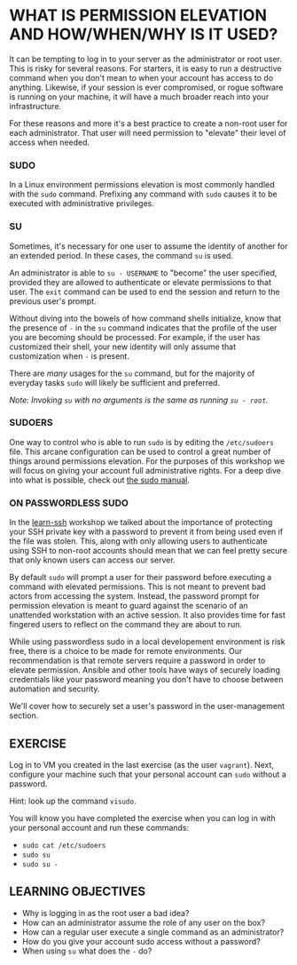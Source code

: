 # WHAT IS PERMISSION ELEVATION AND HOW/WHEN/WHY IS IT USED?

It can be tempting to log in to your server as the administrator or root user.
This is risky for several reasons. For starters, it is easy to run a destructive
command when you don't mean to when your account has access to do anything.
Likewise, if your session is ever compromised, or rogue software is running on
your machine, it will have a much broader reach into your infrastructure.

For these reasons and more it's a best practice to create a non-root user for
each administrator. That user will need permission to "elevate" their level of
access when needed.

### SUDO

In a Linux environment permissions elevation is most commonly handled with the
`sudo` command. Prefixing any command with `sudo` causes it to be executed with
administrative privileges.

### SU

Sometimes, it's necessary for one user to assume the identity of another for
an extended period. In these cases, the command `su` is used.

An administrator is able to `su - USERNAME` to "become" the user specified,
provided they are allowed to authenticate or elevate permissions to that user.
The `exit` command can be used to end the session and return to the previous
user's prompt.

Without diving into the bowels of how command shells initialize, know that the
presence of `-` in the `su` command indicates that the profile of the user you
are becoming should be processed. For example, if the user has customized their
shell, your new identity will only assume that customization when `-` is
present.

There are *many* usages for the `su` command, but for the majority of everyday
tasks `sudo` will likely be sufficient and preferred.

*Note: Invoking `su` with no arguments is the same as running `su - root`.*

### SUDOERS

One way to control who is able to run `sudo` is by editing the `/etc/sudoers`
file. This arcane configuration can be used to control a great number of things
around permissions elevation. For the purposes of this workshop we will focus
on giving your account full administrative rights. For a deep dive into what is
possible, check out [the sudo manual](http://www.sudo.ws/sudo/man/1.8.2/sudoers.man.html).

### ON PASSWORDLESS SUDO

In the [learn-ssh](https://github.com/bocoup/learn-ssh) workshop we talked about
the importance of protecting your SSH private key with a password to prevent it from 
being used even if the file was stolen. This, along with only allowing users to 
authenticate using SSH to non-root accounts should mean that we can feel pretty secure
that only known users can access our server.

By default `sudo` will prompt a user for their password before executing a command with
elevated permissions. This is not meant to prevent bad actors from accessing 
the system. Instead, the password prompt for permission elevation is meant to guard against 
the scenario of an unattended workstation with an active session. It also provides time for fast 
fingered users to reflect on the command they are about to run. 

While using passwordless sudo in a local developement environment is risk free, there is a choice
to be made for remote environments. Our recommendation is that remote servers require a password
in order to elevate permission. Ansible and other tools have ways of securely loading credentials 
like your password meaning you don't have to choose between automation and security. 

We'll cover how to securely set a user's password in the user-management section.

## EXERCISE

Log in to VM you created in the last exercise (as the user `vagrant`). Next,
configure your machine such that your personal account can `sudo` without a
password.

Hint: look up the command `visudo`.

You will know you have completed the exercise when you can log in with your
personal account and run these commands:
  - `sudo cat /etc/sudoers`
  - `sudo su`
  - `sudo su -`

## LEARNING OBJECTIVES

- Why is logging in as the root user a bad idea?
- How can an administrator assume the role of any user on the box?
- How can a regular user execute a single command as an administrator?
- How do you give your account sudo access without a password?
- When using `su` what does the `-` do?
